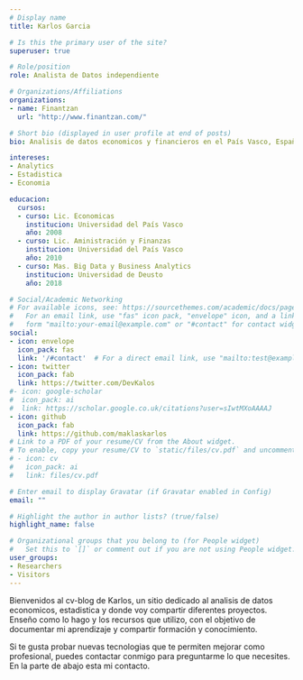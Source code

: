 ```yaml
---
# Display name
title: Karlos Garcia

# Is this the primary user of the site?
superuser: true

# Role/position
role: Analista de Datos independiente

# Organizations/Affiliations
organizations:
- name: Finantzan
  url: "http://www.finantzan.com/"

# Short bio (displayed in user profile at end of posts)
bio: Analisis de datos economicos y financieros en el País Vasco, España y Europa

intereses:
- Analytics
- Estadistica
- Economia

educacion:
  cursos:
  - curso: Lic. Economicas
    institucion: Universidad del País Vasco
    año: 2008
  - curso: Lic. Aministración y Finanzas
    institucion: Universidad del País Vasco
    año: 2010
  - curso: Mas. Big Data y Business Analytics
    institucion: Universidad de Deusto
    año: 2018

# Social/Academic Networking
# For available icons, see: https://sourcethemes.com/academic/docs/page-builder/#icons
#   For an email link, use "fas" icon pack, "envelope" icon, and a link in the
#   form "mailto:your-email@example.com" or "#contact" for contact widget.
social:
- icon: envelope
  icon_pack: fas
  link: '/#contact'  # For a direct email link, use "mailto:test@example.org".
- icon: twitter
  icon_pack: fab
  link: https://twitter.com/DevKalos
#- icon: google-scholar
#  icon_pack: ai
#  link: https://scholar.google.co.uk/citations?user=sIwtMXoAAAAJ
- icon: github
  icon_pack: fab
  link: https://github.com/maklaskarlos
# Link to a PDF of your resume/CV from the About widget.
# To enable, copy your resume/CV to `static/files/cv.pdf` and uncomment the lines below.
# - icon: cv
#   icon_pack: ai
#   link: files/cv.pdf

# Enter email to display Gravatar (if Gravatar enabled in Config)
email: ""

# Highlight the author in author lists? (true/false)
highlight_name: false

# Organizational groups that you belong to (for People widget)
#   Set this to `[]` or comment out if you are not using People widget.
user_groups:
- Researchers
- Visitors
---
```


Bienvenidos al cv-blog de Karlos, un sitio dedicado al analisis de datos economicos, estadistica y donde voy compartir diferentes proyectos. Enseño como lo hago y los recursos que utilizo, con el objetivo de documentar mi aprendizaje y compartir formación y conocimiento.

Si te gusta probar nuevas tecnologias que te permiten mejorar como profesional, puedes contactar conmigo para preguntarme lo que necesites. En la parte de abajo esta mi contacto.
